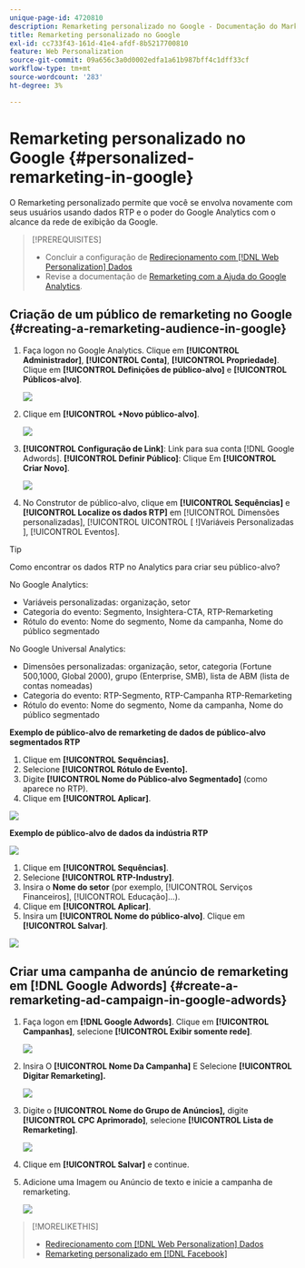 ```yaml
---
unique-page-id: 4720810
description: Remarketing personalizado no Google - Documentação do Marketo - Documentação do produto
title: Remarketing personalizado no Google
exl-id: cc733f43-161d-41e4-afdf-8b5217700810
feature: Web Personalization
source-git-commit: 09a656c3a0d0002edfa1a61b987bff4c1dff33cf
workflow-type: tm+mt
source-wordcount: '283'
ht-degree: 3%

---
```


# Remarketing personalizado no Google {#personalized-remarketing-in-google}

O Remarketing personalizado permite que você se envolva novamente com seus usuários usando dados RTP e o poder do Google Analytics com o alcance da rede de exibição da Google.

>[!PREREQUISITES]
>
>* Concluir a configuração de [Redirecionamento com [!DNL Web Personalization] Dados](/help/marketo/product-docs/web-personalization/website-retargeting/retargeting-with-web-personalization-data.md)
>* Revise a documentação de [Remarketing com a Ajuda do Google Analytics](https://support.google.com/analytics/topic/2611283?hl=en&ref_topic=3413645).

## Criação de um público de remarketing no Google {#creating-a-remarketing-audience-in-google}

1. Faça logon no Google Analytics. Clique em **[!UICONTROL Administrador]**, **[!UICONTROL Conta]**, **[!UICONTROL Propriedade]**. Clique em **[!UICONTROL Definições de público-alvo]** e **[!UICONTROL Públicos-alvo]**.

   ![](assets/remarketing-ga-screenshots.jpg)

1. Clique em **[!UICONTROL +Novo público-alvo]**.

   ![](assets/image2015-1-15-17-3a26-3a40.png)

1. **[!UICONTROL Configuração de Link]**: Link para sua conta [!DNL Google Adwords]. **[!UICONTROL Definir Público]**: Clique Em **[!UICONTROL Criar Novo]**.

   ![](assets/image2015-1-15-17-3a32-3a4.png)

1. No Construtor de público-alvo, clique em **[!UICONTROL Sequências]** e **[!UICONTROL Localize os dados RTP]** em [!UICONTROL Dimensões personalizadas], [!UICONTROL UICONTROL [ !]Variáveis Personalizadas &#x200B;], [!UICONTROL Eventos].

>[!TIP]
>
>Como encontrar os dados RTP no Analytics para criar seu público-alvo?
>
>No Google Analytics:
>
>* Variáveis personalizadas: organização, setor
>* Categoria do evento: Segmento, Insightera-CTA, RTP-Remarketing
>* Rótulo do evento: Nome do segmento, Nome da campanha, Nome do público segmentado
>
>No Google Universal Analytics:
>
>* Dimensões personalizadas: organização, setor, categoria (Fortune 500,1000, Global 2000), grupo (Enterprise, SMB), lista de ABM (lista de contas nomeadas)
>* Categoria do evento: RTP-Segmento, RTP-Campanha RTP-Remarketing
>* Rótulo do evento: Nome do segmento, Nome da campanha, Nome do público segmentado

**Exemplo de público-alvo de remarketing de dados de público-alvo segmentados RTP**

1. Clique em **[!UICONTROL Sequências].**
1. Selecione **[!UICONTROL Rótulo de Evento].**
1. Digite **[!UICONTROL Nome do Público-alvo Segmentado]** (como aparece no RTP).
1. Clique em **[!UICONTROL Aplicar]**.

![](assets/image2015-2-10-14-3a51-3a43.png)

**Exemplo de público-alvo de dados da indústria RTP**

![](assets/image2015-1-15-17-3a36-3a5.png)

1. Clique em **[!UICONTROL Sequências]**.
1. Selecione **[!UICONTROL RTP-Industry]**.
1. Insira o **Nome do setor** (por exemplo, [!UICONTROL Serviços Financeiros], [!UICONTROL Educação]...).
1. Clique em **[!UICONTROL Aplicar]**.
1. Insira um **[!UICONTROL Nome do público-alvo]**. Clique em **[!UICONTROL Salvar]**.

![](assets/image2015-1-15-18-3a29-3a16.png)

## Criar uma campanha de anúncio de remarketing em [!DNL Google Adwords] {#create-a-remarketing-ad-campaign-in-google-adwords}

1. Faça logon em **[!DNL Google Adwords]**. Clique em **[!UICONTROL Campanhas]**, selecione **[!UICONTROL Exibir somente rede]**.

   ![](assets/image2015-1-15-18-3a31-3a58.png)

1. Insira O **[!UICONTROL Nome Da Campanha]** E Selecione **[!UICONTROL Digitar Remarketing].**

   ![](assets/image2015-1-15-18-3a35-3a7.png)

1. Digite o **[!UICONTROL Nome do Grupo de Anúncios],** digite **[!UICONTROL CPC Aprimorado]**, selecione **[!UICONTROL Lista de Remarketing]**.

   ![](assets/image2015-1-15-18-3a51-3a57.png)

1. Clique em **[!UICONTROL Salvar]** e continue.
1. Adicione uma Imagem ou Anúncio de texto e inicie a campanha de remarketing.

   ![](assets/image2015-1-15-18-3a47-3a21.png)

>[!MORELIKETHIS]
>
>* [Redirecionamento com [!DNL Web Personalization] Dados](/help/marketo/product-docs/web-personalization/website-retargeting/retargeting-with-web-personalization-data.md)
>* [Remarketing personalizado em [!DNL Facebook]](/help/marketo/product-docs/web-personalization/website-retargeting/personalized-remarketing-in-facebook.md)
